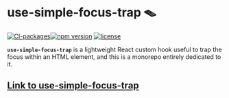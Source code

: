 # use-simple-focus-trap :mouse_trap:

[![CI-packages](https://github.com/DaviDevMod/use-simple-focus-trap/actions/workflows/ci-packages.yml/badge.svg)](https://github.com/DaviDevMod/use-simple-focus-trap/actions/workflows/ci-packages.yml)[![npm version](https://badgen.net/npm/v/use-simple-focus-trap)](https://www.npmjs.com/package/use-simple-focus-trap) [![license](https://badgen.now.sh/badge/license/MIT)](./LICENSE)

**`use-simple-focus-trap`** is a lightweight React custom hook useful to trap the focus within an HTML element, and this is a monorepo entirely dedicated to it.

## [Link to use-simple-focus-trap](https://github.com/DaviDevMod/use-simple-focus-trap/tree/main/packages/use-simple-focus-trap)
